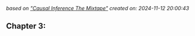 *based on ["Causal Inference The Mixtape"][1]*
*created on: 2024-11-12 20:00:43*

## Chapter 3: 



[//]:the_mixtape_summary_32.md> (References)
[1]: <https://mixtape.scunning.com/>
[2]: <https://stats.stackexchange.com/a/55891/274422>
[3]: <https://en.wikipedia.org/wiki/Ramsey_RESET_test>


[//]:the_mixtape_summary_32.md> (Some snippets)
[//]: # (add an image <img src="" style='height:400px;'>)